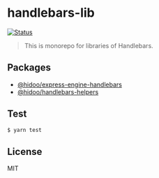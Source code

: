 # handlebars-lib

[![Status](https://github.com/hidoo/handlebars-lib/workflows/Main%20workflow/badge.svg)](https://github.com/hidoo/handlebars-lib/actions?query=branch%3Amaster)

> This is monorepo for libraries of Handlebars.

## Packages

- [@hidoo/express-engine-handlebars](./packages/@hidoo/express-engine-handlebars)
- [@hidoo/handlebars-helpers](./packages/@hidoo/handlebars-helpers)

## Test

```sh
$ yarn test
```

## License

MIT
